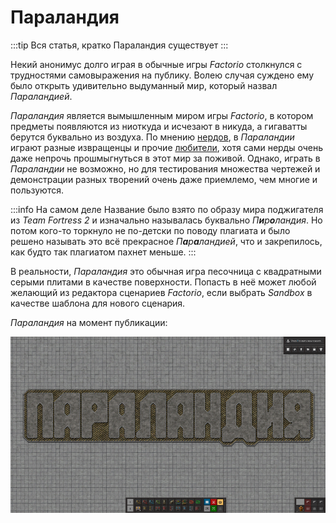 # Параландия

:::tip Вся статья, кратко
Параландия существует
:::

Некий анонимус долго играя в обычные игры *Factorio* столкнулся с трудностями самовыражения на публику. Волею случая суждено ему было открыть удивительно выдуманный мир, который назвал *Параландией*.

*Параландия* является вымышленным миром игры *Factorio*, в котором предметы появляются из ниоткуда и исчезают в никуда, а гигаватты берутся буквально из воздуха. По мнению [нердов](NerdsVsGeeks.md#народные-деффутаты), в *Параландии* играют разные извращенцы и прочие [любители](NerdsVsGeeks.md#озабоченные-гигагерцами-и-тэрафлопсами), хотя сами нерды очень даже непрочь прошмыгнуться в этот мир за поживой. Однако, играть в *Параландии* не возможно, но для тестирования множества чертежей и демонстрации разных творений очень даже приемлемо, чем многие и пользуются.

:::info На самом деле
Название было взято по образу мира поджигателя из *Team Fortress 2* и изначально называлась буквально *П**и**р**о**ландия*. Но потом кого-то торкнуло не по-детски по поводу плагиата и было решено называть это всё прекрасное *П**а**р**а**ландией*, что и закрепилось, как будто так плагиатом пахнет меньше.
:::

В реальности, *Параландия* это обычная игра песочница с квадратными серыми плитами в качестве поверхности. Попасть в неё может любой желающий из редактора сценариев *Factorio*, если выбрать *Sandbox* в качестве шаблона для нового сценария.

*Параландия* на момент публикации:

*![Параландия в Factorio](../_images/Additionals/Paraland.01.png)*
